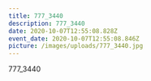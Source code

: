 ```yaml
---
title: 777_3440
description: 777_3440
date: 2020-10-07T12:55:08.828Z
event_date: 2020-10-07T12:55:08.846Z
picture: /images/uploads/777_3440.jpg
---
```

777_3440